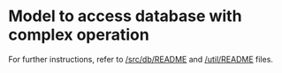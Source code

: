 Model to access database with complex operation
===============================================

For further instructions, refer to [/src/db/README]
and [/util/README] files.

[/src/db/README]: ../db/README.md
[/util/README]: ../../util/README.md